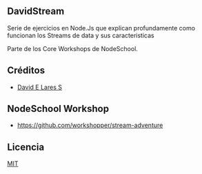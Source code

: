 ## DavidStream

Serie de ejercicios en Node.Js que explican profundamente como funcionan los Streams de data y sus caracteristicas

Parte de los Core Workshops de NodeSchool.

## Créditos
- [David E Lares S](https://twitter.com/@davidlares3)

## NodeSchool Workshop
- https://github.com/workshopper/stream-adventure

## Licencia

[MIT](https://opensource.org/licenses/MIT)